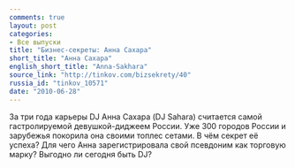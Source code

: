 ```yaml
---
comments: true
layout: post
categories:
- Все выпуски
title: "Бизнес-секреты: Анна Сахара"
short_title: "Анна Сахара"
english_short_title: "Anna-Sakhara"
source_link: "http://tinkov.com/bizsekrety/40"
russia_id: "tinkov_10571"
date: "2010-06-28"
---
```

За три года карьеры DJ Анна Сахара (DJ Sahara) считается самой гастролируемой девушкой-диджеем России. Уже 300 городов России и зарубежья покорила она своими топлес сетами. В чём секрет её успеха? Для чего Анна зарегистрировала свой псевдоним как торговую марку? Выгодно ли сегодня быть DJ?
